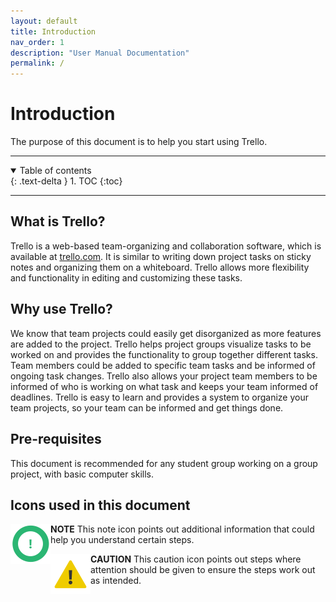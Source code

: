 ```yaml
---
layout: default
title: Introduction
nav_order: 1
description: "User Manual Documentation"
permalink: /
---
```


# Introduction

The purpose of this document is to help you start using Trello.

---


<details open markdown="block">
  <summary>
    Table of contents
  </summary>
  {: .text-delta }
1. TOC
{:toc}
</details>

---

## What is Trello?
Trello is a web-based team-organizing and collaboration software, which is available at [trello.com](https://trello.com/). It is similar to writing down project tasks on sticky notes and organizing them on a whiteboard. Trello allows more flexibility and functionality in editing and customizing these tasks.

## Why use Trello?
We know that team projects could easily get disorganized as more features are added to the project. Trello helps project groups visualize  tasks to be worked on and provides the functionality to group together different tasks. Team members could be added to specific team tasks and be informed of ongoing task changes. Trello also allows your  project team members to be informed of who is working on what task and keeps your team informed of deadlines. Trello is easy to learn and provides a system to organize your team projects, so your team can be informed and get things done.

## Pre-requisites
This document is recommended for any student group working on a group project, with basic computer skills.

## Icons used in this document
<img align="left" src="https://github.com/CheesyPudding/Jasper-Test-Docs/blob/gh-pages/assets/images/alert.png?raw=true">**NOTE** This note icon points out additional information that could help you understand certain steps.

<img align="left" src="https://github.com/CheesyPudding/Jasper-Test-Docs/blob/gh-pages/assets/images/caution.png?raw=true">**CAUTION** This caution icon points out steps where attention should be given to ensure the steps work out as intended.
